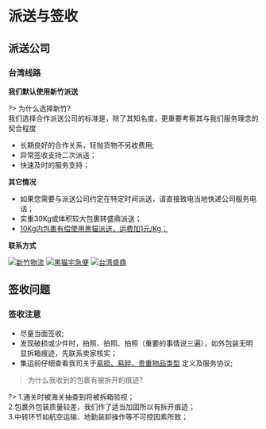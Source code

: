 # 派送与签收
## 派送公司
### 台湾线路

**我们默认使用新竹派送**

?> 为什么选择新竹?<br />我们选择合作派送公司的标准是，除了其知名度，更重要考察其与我们服务理念的契合程度

- 长期良好的合作关系，轻抛货物不另收费用;
- 异常签收支持二次派送；
- 快速及时的服务支持；

**其它情况**
- 如果您需要与派送公司约定在特定时间派送，请直接致电当地快递公司服务电话；
- 实重30Kg或体积较大包裹转盛鼎派送；
- <u>10Kg内包裹有偿使用黑猫派送，运费加1元/Kg；</u>

**联系方式**

[![新竹物流](http://ww1.sinaimg.cn/large/4ee72738gy1g068zoeaeqj2055020aaj.jpg)](https://www.hct.com.tw/Search/SearchGoods_n.aspx)
[![黑猫宅急便](http://ww1.sinaimg.cn/large/4ee72738gy1g068zoectbj2055020wer.jpg)](https://www.t-cat.com.tw/Inquire/trace.aspx)
[![台湾盛鼎](http://ww1.sinaimg.cn/large/4ee72738gy1g068zoehruj20550203ze.jpg)](http://www.cgtraffic.com.tw:8080/cust/common.asp)

## 签收问题
### 签收注意
- 尽量当面签收;
- 发现破损或少件时，拍照、拍照、拍照（重要的事情说三遍），如外包装无明显拆箱痕迹，先联系卖家核实；
- 集运前仔细查看我司关于[易损、易碎、贵重物品类型](https://www.sf-express.com/HK/ZF/dynamic_function/more/Types_of_Vulnerable_Fragile_Valuable_Item/) 定义及服务协议;

> 为什么我收到的包裹有被拆开的痕迹?

?> 1.通关时被海关抽查到将被拆箱验视；<br />2.包裹外包装质量较差，我们作了适当加固所以有拆开痕迹；<br />3.中转环节如航空运输、地勤装卸操作等不可控因素所致；